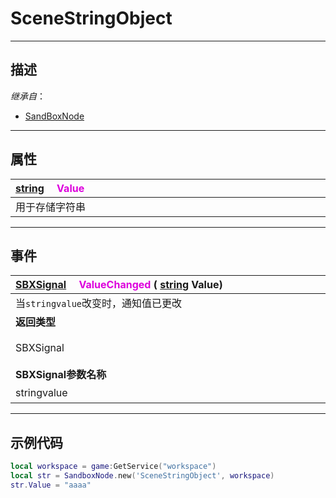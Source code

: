 # SceneStringObject
------------------------------------------------------------------------------------------
## 描述

*继承自*：
* [SandBoxNode](/Api/Class/NoType/SandBoxNode.md)

------------------------------------------------------------------------------------------
## 属性

|<div style="width:1000px">[string](/Api/DataType/String.md) &emsp;<font color="dd00dd">Value</font></div>|
|:---|
|用于存储字符串|

------------------------------------------------------------------------------------------
## 事件

|<div style="width:500px">[SBXSignal](/Api/Parameter/SBXSignal.md) &emsp;<font color="dd00dd">ValueChanged</font>  ( [string](/Api/DataType/String.md) Value)</div>|<div style="width:100px"></div>|<div style="width:45px"></div>|<div style="width:400px"></div>|
|:---|:---|:---|:---|
|当`stringvalue`改变时，通知值已更改||||
|**返回类型**|||**概要**|
|SBXSignal|||进入`stringvalue`改变时触发，事件参数为（`string stringvalue`）|
|**SBXSignal参数名称**|**类别**|**默认**|**描述**|
|stringvalue|string||当`stringvalue`改变时，通知值已更改|

------------------------------------------------------------------------------------------
## 示例代码

```lua
local workspace = game:GetService("workspace")
local str = SandboxNode.new('SceneStringObject', workspace)
str.Value = "aaaa"
```